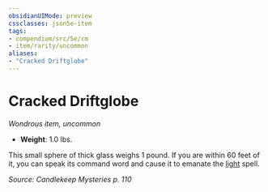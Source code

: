 ```yaml
---
obsidianUIMode: preview
cssclasses: json5e-item
tags:
- compendium/src/5e/cm
- item/rarity/uncommon
aliases: 
- "Cracked Driftglobe"
---
```

# Cracked Driftglobe
*Wondrous item, uncommon*  

- **Weight**: 1.0 lbs.

This small sphere of thick glass weighs 1 pound. If you are within 60 feet of it, you can speak its command word and cause it to emanate the [light](2-Mechanics/CLI/spells/light.md) spell.

*Source: Candlekeep Mysteries p. 110*
